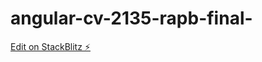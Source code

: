# angular-cv-2135-rapb-final-

[Edit on StackBlitz ⚡️](https://stackblitz.com/edit/angular-cv-2135-rapb)